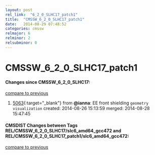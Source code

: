 ```yaml
---
layout: post
rel_link:  "6_2_0_SLHC17_patch1"
title:  "CMSSW_6_2_0_SLHC17_patch1"
date:   2014-08-29 07:48:52
categories: cmssw
relmajor: 6
relminor: 2
relsubminor: 0
---
```


# CMSSW_6_2_0_SLHC17_patch1
#### Changes since CMSSW_6_2_0_SLHC17:

[compare to previous](https://github.com/cms-sw/cmssw/compare/CMSSW_6_2_0_SLHC17...CMSSW_6_2_0_SLHC17_patch1)



1. [5063](http://github.com/cms-sw/cmssw/pull/5063){:target="_blank"}  from **@ianna**: EE front shielding `geometry`  `visualization`  created: 2014-08-26 15:13:59 merged: 2014-08-28 15:47:45

#### CMSDIST Changes between Tags REL/CMSSW_6_2_0_SLHC17/slc6_amd64_gcc472 and REL/CMSSW_6_2_0_SLHC17_patch1/slc6_amd64_gcc472:

[compare to previous](https://github.com/cms-sw/cmsdist/compare/REL/CMSSW_6_2_0_SLHC17/slc6_amd64_gcc472...REL/CMSSW_6_2_0_SLHC17_patch1/slc6_amd64_gcc472)


